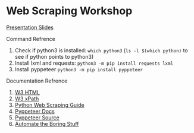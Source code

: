 Web Scraping Workshop
===

[Presentation Slides](https://docs.google.com/presentation/d/1bwyDwHg2kZEE77fpCNFCVP0smZoKeLPKkUosfBeJews/edit?usp=sharing)

Command Refrence
1. Check if python3 is installed: `which python3` (`ls -l $(which python)` to see if python points to python3)
2. Install lxml and requests: `python3 -m pip install requests lxml`
3. Install pyppeteer `python3 -m pip install pyppeteer`

Documentation Refrence
1. [W3 HTML](https://www.w3schools.com/html/)
2. [W3 xPath](https://www.w3schools.com/xml/xpath_syntax.asp)
3. [Python Web Scraping Guide](https://docs.python-guide.org/scenarios/scrape/)
4. [Pyppeteer Docs](https://miyakogi.github.io/pyppeteer/reference.html)
5. [Pyppeteer Source](https://github.com/miyakogi/pyppeteer/)
6. [Automate the Boring Stuff](https://automatetheboringstuff.com)